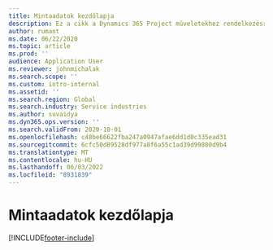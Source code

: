 ```yaml
---
title: Mintaadatok kezdőlapja
description: Ez a cikk a Dynamics 365 Project műveletekhez rendelkezésre álló mintaadatokról nyújt tájékoztatást.
author: rumant
ms.date: 06/22/2020
ms.topic: article
ms.prod: ''
audience: Application User
ms.reviewer: johnmichalak
ms.search.scope: ''
ms.custom: intro-internal
ms.assetid: ''
ms.search.region: Global
ms.search.industry: Service industries
ms.author: suvaidya
ms.dyn365.ops.version: ''
ms.search.validFrom: 2020-10-01
ms.openlocfilehash: c48be66622fba247a0947afae6dd1d0c335ead31
ms.sourcegitcommit: 6cfc50d89528df977a8f6a55c1ad39d99800d9b4
ms.translationtype: MT
ms.contentlocale: hu-HU
ms.lasthandoff: 06/03/2022
ms.locfileid: "8931839"
---
```

# <a name="sample-data-home-page"></a>Mintaadatok kezdőlapja


[!INCLUDE[footer-include](../includes/footer-banner.md)]
